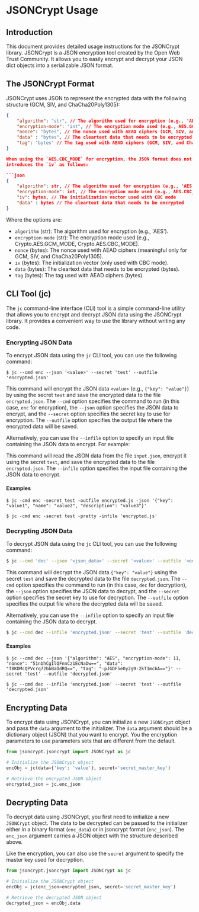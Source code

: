 # JSONCrypt Usage

## Introduction

This document provides detailed usage instructions for the JSONCrypt library. JSONCrypt is a JSON encryption tool created by the Open Web Trust Community. It allows you to easily encrypt and decrypt your JSON dict objects into a serializable JSON format.

## The JSONCrypt Format

JSONCrypt uses JSON to represent the encrypted data with the following structure (GCM, SIV, and ChaCha20Poly1305):

```json
{
    "algorithm": "str", // The algorithm used for encryption (e.g., 'AES'),
    "encryption-mode": "int", // The encryption mode used (e.g., AES.GCM_MODE)
    "nonce": "bytes", // The nonce used with AEAD ciphers (GCM, SIV, and ChaCha20Poly1305)
    "data" : "bytes", // The cleartext data that needs to be encrypted
    "tag": "bytes" // The tag used with AEAD ciphers (GCM, SIV, and ChaCha20Poly1305)
}

When using the `AES.CBC_MODE` for encryption, the JSON format does not contain the nonce and tag and
introduces the `iv` as follows:

```json
{
    "algorithm": str, // The algorithm used for encryption (e.g., 'AES'),
    "encryption-mode": int, // The encryption mode used (e.g., AES.CBC_MODE)
    "iv": bytes, // The initialization vector used with CBC mode
    "data" : bytes // The cleartext data that needs to be encrypted
}
```

Where the options are:

* `algorithm` (str): The algorithm used for encryption (e.g., 'AES').
* `encryption-mode` (str): The encryption mode used (e.g., Crypto.AES.GCM_MODE, Crypto.AES.CBC_MODE).
* `nonce` (bytes): The nonce used with AEAD ciphers (meaningful only for GCM, SIV, and ChaCha20Poly1305).
* `iv` (bytes): The initialization vector (only used with CBC mode).
* `data` (bytes): The cleartext data that needs to be encrypted (bytes).
* `tag` (bytes): The tag used with AEAD ciphers (bytes).

## CLI Tool (jc)

The `jc` command-line interface (CLI) tool is a simple command-line utility that allows you to encrypt
and decrypt JSON data using the JSONCrypt library. It provides a convenient way to use the library without
writing any code.

### Encrypting JSON Data

To encrypt JSON data using the `jc` CLI tool, you can use the following command:

```shell
$ jc --cmd enc --json '<value>' --secret 'test' --outfile 'encrypted.json'
```

This command will encrypt the JSON data `<value>` (e.g., `{"key": "value"}`) by using the secret
`test` and save the encrypted data to the file `encrypted.json`. The `--cmd` option specifies the
command to run (in this case, `enc` for encryption), the `--json` option specifies the JSON data to
encrypt, and the `--secret` option specifies the secret key to use for encryption. The `--outfile`
option specifies the output file where the encrypted data will be saved.


Alternatively, you can use the `--infile` option to specify an input file containing the JSON data
to encrypt. For example:

This command will read the JSON data from the file `input.json`, encrypt it using the secret `test`, and
save the encrypted data to the file `encrypted.json`. The `--infile` option specifies the input file
containing the JSON data to encrypt.

#### Examples

```shell
$ jc -cmd enc -secret test -outfile encrypted.js -json '{"key": "value1", "name": "value2", "description": "value3"}'
 ```

```shell
$ jc -cmd enc -secret test -pretty -infile 'encrypted.js'
 ```

### Decrypting JSON Data

To decrypt JSON data using the `jc` CLI tool, you can use the following command:

```bash
$ jc --cmd 'dec' --json '<json_data>' --secret '<value>' --outfile '<output>'
```

This command will decrypt the JSON data `{"key": "value"}` using the secret `test` and save the
decrypted data to the file `decrypted.json`. The `--cmd` option specifies the command to run (in
this case, `dec` for decryption), the `--json` option specifies the JSON data to decrypt, and the
`--secret` option specifies the secret key to use for decryption. The `--outfile` option specifies
the output file where the decrypted data will be saved.

Alternatively, you can use the `--infile` option to specify an input file containing the JSON data
to decrypt.

```bash
$ jc --cmd dec --infile 'encrypted.json' --secret 'test' --outfile 'decrypted.json'
```

#### Examples

```shell
$ jc --cmd dec --json '{"algorithm": "AES", "encryption-mode": 11, "nonce": "51nbhCgIlQFnnCz1EcNaDw==", "data": "T8KDMcQPVcrq72bbBaDdRQ==", "tag": "-pJGDF5eOy2g9-2kT1mcbA=="}' --secret 'test' --outfile 'decrypted.json'
```

```shell
$ jc --cmd dec --infile 'encrypted.json' --secret 'test' --outfile 'decrypted.json'
```


## Encrypting Data

To encrypt data using JSONCrypt, you can initialize a new `JSONCrypt` object and pass the `data` argument
to the initializer. The `data` argument should be a dictionary object (JSON) that you want to encrypt. You
the encryption parameters to use parameters sets that are different from the default.

```python
from jsoncrypt.jsoncrypt import JSONCrypt as jc

# Initialize the JSONCrypt object
encObj = jc(data={'key': 'value'}, secret='secret_master_key')

# Retrieve the encrypted JSON object
encrypted_json = jc.enc_json
```

## Decrypting Data

To decrypt data using JSONCrypt, you first need to initialize a new `JSONCrypt` object. The data to be
decrypted can be passed to the initializer either in a binary format (`enc_data`) or in jsoncrypt format
(`enc_json`). The `enc_json` argument carries a JSON object with the structure described above.

Like the encryption, you can also use the `secret` argument to specify the master key used for decryption.

```python
from jsoncrypt.jsoncrypt import JSONCrypt as jc

# Initialize the JSONCrypt object
encObj = jc(enc_json=encrypted_json, secret='secret_master_key')

# Retrieve the decrypted JSON object
decrypted_json = encObj.data
```
